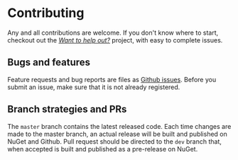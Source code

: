 # Contributing

Any and all contributions are welcome. If you don't know where to start, checkout out the [_Want to help out?_](https://github.com/pardahlman/akeneo-csharp/projects/1) project, with easy to complete issues.

## Bugs and features

Feature requests and bug reports are files as [Github issues](https://github.com/pardahlman/akeneo-csharp/issues). Before you submit an issue, make sure that it is not already registered.

## Branch strategies and PRs

The `master` branch contains the latest released code. Each time changes are made to the master branch, an actual release will be built and published on NuGet and Github. Pull request should be directed to the `dev` branch that, when accepted is built and published as a pre-release on NuGet.